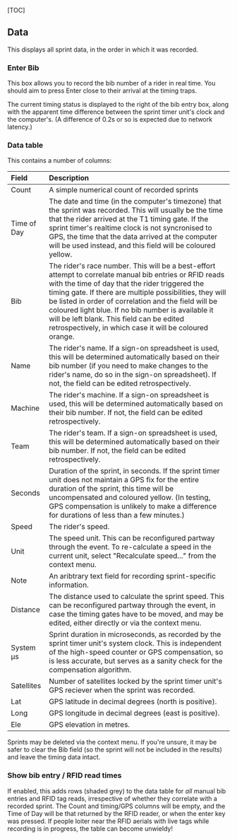 [TOC]

## Data

This displays all sprint data, in the order in which it was recorded.

### Enter Bib

This box allows you to record the bib number of a rider in real time.  You should aim to press Enter close to their arrival at the timing traps.

The current timing status is displayed to the right of the bib entry box, along with the apparent time difference between the sprint timer unit's clock and the computer's.  (A difference of 0.2s or so is expected due to network latency.)


### Data table

This contains a number of columns:

Field|Description
:----|:----------
Count|A simple numerical count of recorded sprints
Time of Day|The date and time (in the computer's timezone) that the sprint was recorded.  This will usually be the time that the rider arrived at the T1 timing gate.  If the sprint timer's realtime clock is not syncronised to GPS, the time that the data arrived at the computer will be used instead, and this field will be coloured yellow.
Bib|The rider's race number.  This will be a best-effort attempt to correlate manual bib entries or RFID reads with the time of day that the rider triggered the timing gate.  If there are multiple possibilities, they will be listed in order of correlation and the field will be coloured light blue.  If no bib number is available it will be left blank.  This field can be edited retrospectively, in which case it will be coloured orange.
Name|The rider's name.  If a sign-on spreadsheet is used, this will be determined automatically based on their bib number (if you need to make changes to the rider's name, do so in the sign-on spreadsheet).  If not, the field can be edited retrospectively.
Machine|The rider's machine.  If a sign-on spreadsheet is used, this will be determined automatically based on their bib number.  If not, the field can be edited retrospectively.
Team|The rider's team.  If a sign-on spreadsheet is used, this will be determined automatically based on their bib number.  If not, the field can be edited retrospectively.
Seconds|Duration of the sprint, in seconds.  If the sprint timer unit does not maintain a GPS fix for the entire duration of the sprint, this time will be uncompensated and coloured yellow.  (In testing, GPS compensation is unlikely to make a difference for durations of less than a few minutes.)
Speed|The rider's speed.
Unit|The speed unit.  This can be reconfigured partway through the event.  To re-calculate a speed in the current unit, select "Recalculate speed..." from the context menu.
Note|An aribtrary text field for recording sprint-specific information.
Distance|The distance used to calculate the sprint speed.  This can be reconfigured partway through the event, in case the timing gates have to be moved, and may be edited, either directly or via the context menu.
System µs|Sprint duration in microseconds, as recorded by the sprint timer unit's system clock.  This is independent of the high-speed counter or GPS compensation, so is less accurate, but serves as a sanity check for the compensation algorithm.
Satellites|Number of satellites locked by the sprint timer unit's GPS reciever when the sprint was recorded.
Lat|GPS latitude in decimal degrees (north is positive).
Long|GPS longitude in decimal degrees (east is positive).
Ele|GPS elevation in metres.

Sprints may be deleted via the context menu.  If you're unsure, it may be safer to clear the Bib field (so the sprint will not be included in the results) and leave the timing data intact.

### Show bib entry / RFID read times

If enabled, this adds rows (shaded grey) to the data table for *all* manual bib entries and RFID tag reads, irrespective of whether they correlate with a recorded sprint.  The Count and timing/GPS columns will be empty, and the Time of Day will be that returned by the RFID reader, or when the enter key was pressed.  If people loiter near the RFID aerials with live tags while recording is in progress, the table can become unwieldy!
